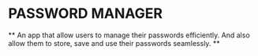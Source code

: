# PASSWORD MANAGER
** An app that allow users to manage their passwords efficiently. And also allow them to store, save and use their passwords seamlessly. **

